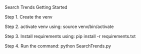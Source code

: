 Search Trends
Getting Started

Step 1. Create the venv

Step 2. activate venv using: source venv/bin/activate

Step 3. Install requirements using: pip install -r requirements.txt

Step 4. Run the command: python SearchTrends.py
